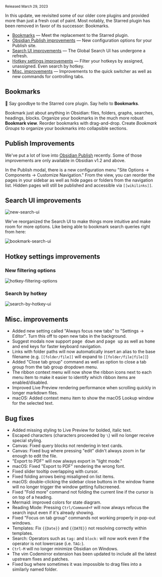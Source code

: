 <small>Released March 29, 2023</small>

In this update, we revisited some of our older core plugins and provided more than just a fresh coat of paint. Most notably, the Starred plugin has been removed in favor of its successor: Bookmarks.

- [Bookmarks](#bookmarks) — Meet the replacement to the Starred plugin.
- [Obsidian Publish improvements](#publish-improvements) — New configuration options for your Publish site.
- [Search UI improvements](#search-ui-improvements) — The Global Search UI has undergone a refresh.
- [Hotkey settings improvements](#hotkey-settings-improvements) — Filter your hotkeys by assigned, unassigned. Even search by hotkey.
- [Misc. improvements](#misc-improvements) — Improvements to the quick switcher as well as new commands for controlling tabs.

## Bookmarks

👋 Say goodbye to the Starred core plugin. Say hello to **Bookmarks**.

Bookmark just about anything in Obsidian: files, folders, graphs, searches, headings, blocks. Organize your bookmarks in the much more robust **Bookmark view**. Reorder bookmarks with drag-and-drop. Create _Bookmark Groups_ to organize your bookmarks into collapsible sections.

## Publish Improvements

We've put a lot of love into [Obsidian Publish](https://obsidian.md/publish) recently. Some of those improvements are only available in Obsidian v1.2 and above.

In the Publish modal, there is a new configuration menu "Site Options → Components → Customize Navigation." From the view, you can reorder the pages in your sidebar as well as hide pages or folders from the navigation list. Hidden pages will still be published and accessible via `[[wikilinks]]`.


## Search UI improvements

<img alt="new-search-ui" src="https://user-images.githubusercontent.com/693981/228591430-6583bd93-f289-4ebb-ad5e-471db25f808e.png">

We've reorganized the Search UI to make things more intuitive and make room for more options. Like being able to bookmark search queries right from here:

<img alt="bookmark-search-ui" src="https://user-images.githubusercontent.com/693981/228591803-06d2bb79-8192-427b-8c6e-daaef08c84ec.png">

## Hotkey settings improvements

### New filtering options

<img alt="hotkey-filtering-options" src="https://user-images.githubusercontent.com/693981/228592343-74ad4f95-3efe-409e-8f3e-435b3741e334.png">

### Search by hotkey

<img alt="search-by-hotkey-ui" src="https://user-images.githubusercontent.com/693981/228592415-db073fdd-5140-4c99-bd2d-1e7b6d419a42.png">

## Misc. improvements

- Added new setting called "Always focus new tabs" to "Settings → Editor". Turn this off to open new tabs in the background.
- Suggest modals now support <kbd>page down</kbd> and <kbd>page up</kbd> as well as <kbd>home</kbd> and <kbd>end</kbd> keys for faster keyboard navigation.
- Links with folder paths will now automatically insert an alias to the base filename (e.g. `[[folder/file]]` will expand to `[[folder/file|file]]`)
- Added "Close tab group" command as well as option to close a tab group from the tab group dropdown menu.
- The ribbon context menu will now show the ribbon icons next to each menu item to make it easier to identify which ribbon items are enabled/disabled.
- Improved Live Preview rendering performance when scrolling quickly in longer markdown files.
- macOS: Added context menu item to show the macOS Lookup window for the selected text.

## Bug fixes

- Added missing styling to Live Preview for bolded, italic text.
- Escaped characters (characters proceeded by `\`) will no longer receive special styling.
- Canvas: Fixed query blocks not rendering in text cards.
- Canvas: Fixed bug where pressing "edit" didn't always zoom in far enough to edit the file.
- "Export to PDF" will now always export in "light mode."
- macOS: Fixed "Export to PDF" rendering the wrong font.
- Fixed slider tooltip overlapping with cursor.
- Fixed folding arrows being misaligned on list items.
- macOS: double-clicking the sidebar close buttons in the window frame will no longer trigger the window getting fullscreened.
- Fixed "Fold more" command not folding the current line if the cursor is on top of a heading.
- Mermaid: improved colors for state diagram.
- Reading Mode: Pressing `Ctrl/Command+F` will now always refocus the search input even if it's already showing.
- Fixed "Focus on tab group" commands not working properly in pop-out windows.
- Templates: Fix `{{Date}}` and `{{DATE}}` not resolving correctly within templates.
- Search: Operators such as `tag:` and `block:` will now work even if the operator is not lowercase (i.e. `TAG:`).
- `Ctrl-M` will no longer minimize Obsidian on Windows.
- The vim Codemirror extension has been updated to include all the latest upstream fixes and patches.
- Fixed bug where sometimes it was impossible to drag files into a similarly named folder.
